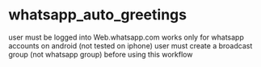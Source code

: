 # whatsapp_auto_greetings
user must be logged into Web.whatsapp.com
works only for whatsapp accounts on android (not tested on iphone)
user must create a broadcast group (not whatsapp group) before using this workflow
